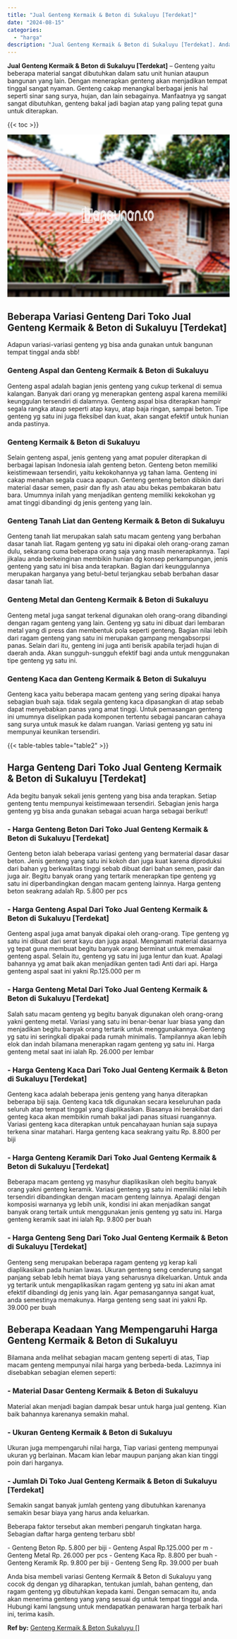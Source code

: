 ```yaml
---
title: "Jual Genteng Kermaik & Beton di Sukaluyu [Terdekat]"
date: "2024-08-15"
categories: 
  - "harga"
description: "Jual Genteng Kermaik & Beton di Sukaluyu [Terdekat]. Anda bisa membeli variasi Genteng Kermaik & Beton di Sukaluyu yang cocok dg dengan yg diharapkan, tentuk..."
---
```


**Jual Genteng Kermaik & Beton di Sukaluyu \[Terdekat\]** – Genteng yaitu beberapa material sangat dibutuhkan dalam satu unit hunian ataupun bangunan yang lain. Dengan menerapkan genteng akan menjadikan tempat tinggal sangat nyaman. Genteng cakap menangkal berbagai jenis hal seperti sinar sang surya, hujan, dan lain sebagainya. Manfaatnya yg sangat sangat dibutuhkan, genteng bakal jadi bagian atap yang paling tepat guna untuk diterapkan.

{{< toc >}}

![Jual Genteng Kermaik & Beton di Sukaluyu [Terdekat]](/images/genteng-minimalis-murah33.png)

## Beberapa Variasi Genteng Dari Toko Jual Genteng Kermaik & Beton di Sukaluyu \[Terdekat\]

Adapun variasi-variasi genteng yg bisa anda gunakan untuk bangunan tempat tinggal anda sbb!

### Genteng Aspal dan Genteng Kermaik & Beton di Sukaluyu

Genteng aspal adalah bagian jenis genteng yang cukup terkenal di semua kalangan. Banyak dari orang yg menerapkan genteng aspal karena memiliki keunggulan tersendiri di dalamnya. Genteng aspal bisa diterapkan hampir segala rangka ataup seperti atap kayu, atap baja ringan, sampai beton. Tipe genteng yg satu ini juga fleksibel dan kuat, akan sangat efektif untuk hunian anda pastinya.

### Genteng Kermaik & Beton di Sukaluyu

Selain genteng aspal, jenis genteng yang amat populer diterapkan di berbagai lapisan Indonesia ialah genteng beton. Genteng beton memiliki keistimewaan tersendiri, yaitu kekokohannya yg tahan lama. Genteng ini cakap menahan segala cuaca apapun. Genteng genteng beton dibikin dari material dasar semen, pasir dan fly ash atau abu bekas pembakaran batu bara. Umumnya inilah yang menjadikan genteng memiliki kekokohan yg amat tinggi dibandingi dg jenis genteng yang lain.

### Genteng Tanah Liat dan Genteng Kermaik & Beton di Sukaluyu

Genteng tanah liat merupakan salah satu macam genteng yang berbahan dasar tanah liat. Ragam genteng yg satu ini dipakai oleh orang-orang zaman dulu, sekarang cuma beberapa orang saja yang masih menerapkannya. Tapi jikalau anda berkeinginan membikin hunian dg konsep perkampungan, jenis genteng yang satu ini bisa anda terapkan. Bagian dari keunggulannya merupakan harganya yang betul-betul terjangkau sebab berbahan dasar dasar tanah liat.

### Genteng Metal dan Genteng Kermaik & Beton di Sukaluyu

Genteng metal juga sangat terkenal digunakan oleh orang-orang dibandingi dengan ragam genteng yang lain. Genteng yg satu ini dibuat dari lembaran metal yang di press dan membentuk pola seperti genteng. Bagian nilai lebih dari ragam genteng yang satu ini merupakan gampang mengabsorpsi panas. Selain dari itu, genteng ini juga anti berisik apabila terjadi hujan di daerah anda. Akan sungguh-sungguh efektif bagi anda untuk menggunakan tipe genteng yg satu ini.

### Genteng Kaca dan Genteng Kermaik & Beton di Sukaluyu

Genteng kaca yaitu beberapa macam genteng yang sering dipakai hanya sebagian buah saja. tidak segala genteng kaca dipasangkan di atap sebab dapat menyebabkan panas yang amat tinggi. Untuk pemasangan genteng ini umumnya diselipkan pada komponen tertentu sebagai pancaran cahaya sang surya untuk masuk ke dalam ruangan. Variasi genteng yg satu ini mempunyai keunikan tersendiri.

{{< table-tables table="table2" >}}

## Harga Genteng Dari Toko Jual Genteng Kermaik & Beton di Sukaluyu \[Terdekat\]

Ada begitu banyak sekali jenis genteng yang bisa anda terapkan. Setiap genteng tentu mempunyai keistimewaan tersendiri. Sebagian jenis harga genteng yg bisa anda gunakan sebagai acuan harga sebagai berikut!

### \- Harga Genteng Beton Dari Toko Jual Genteng Kermaik & Beton di Sukaluyu \[Terdekat\]

Genteng beton ialah beberapa variasi genteng yang bermaterial dasar dasar beton. Jenis genteng yang satu ini kokoh dan juga kuat karena diproduksi dari bahan yg berkwalitas tinggi sebab dibuat dari bahan semen, pasir dan juga air. Begitu banyak orang yang tertarik menerapkan tipe genteng yg satu ini diperbandingkan dengan macam genteng lainnya. Harga genteng beton seakrang adalah Rp. 5.800 per pcs

### \- Harga Genteng Aspal Dari Toko Jual Genteng Kermaik & Beton di Sukaluyu \[Terdekat\]

Genteng aspal juga amat banyak dipakai oleh orang-orang. Tipe genteng yg satu ini dibuat dari serat kayu dan juga aspal. Mengamati material dasarnya yg tepat guna membuat begitu banyak orang berminat untuk memakai genteng aspal. Selain itu, genteng yg satu ini juga lentur dan kuat. Apalagi bahannya yg amat baik akan menjadikan genten tadi Anti dari api. Harga genteng aspal saat ini yakni Rp.125.000 per m

### \- Harga Genteng Metal Dari Toko Jual Genteng Kermaik & Beton di Sukaluyu \[Terdekat\]

Salah satu macam genteng yg begitu banyak digunakan oleh orang-orang yakni genteng metal. Variasi yang satu ini benar-benar luar biasa yang dan menjadikan begitu banyak orang tertarik untuk menggunakannya. Genteng yg satu ini seringkali dipakai pada rumah minimalis. Tampilannya akan lebih elok dan indah bilamana menerapkan ragam genteng yg satu ini. Harga genteng metal saat ini ialah Rp. 26.000 per lembar

### \- Harga Genteng Kaca Dari Toko Jual Genteng Kermaik & Beton di Sukaluyu \[Terdekat\]

Genteng kaca adalah beberapa jenis genteng yang hanya diterapkan beberapa biji saja. Genteng kaca tdk digunakan secara keseluruhan pada seluruh atap tempat tinggal yang diaplikasikan. Biasanya ini berakibat dari genteg kaca akan membikin rumah bakal jadi panas situasi ruangannya. Variasi genteng kaca diterapkan untuk pencahayaan hunian saja supaya terkena sinar matahari. Harga genteng kaca seakrang yaitu Rp. 8.800 per biji

### \- Harga Genteng Keramik Dari Toko Jual Genteng Kermaik & Beton di Sukaluyu \[Terdekat\]

Beberapa macam genteng yg masyhur diaplikasikan oleh begitu banyak orang yakni genteng keramik. Variasi genteng yg satu ini memiliki nilai lebih tersendiri dibandingkan dengan macam genteng lainnya. Apalagi dengan komposisi warnanya yg lebih unik, kondisi ini akan menjadikan sangat banyak orang tertaik untuk menggunakan jenis genteng yg satu ini. Harga genteng keramik saat ini ialah Rp. 9.800 per buah

### \- Harga Genteng Seng Dari Toko Jual Genteng Kermaik & Beton di Sukaluyu \[Terdekat\]

Genteng seng merupakan beberapa ragam genteng yg kerap kali diaplikasikan pada hunian lawas. Ukuran genteng seng cenderung sangat panjang sebab lebih hemat biaya yang seharusnya dikeluarkan. Untuk anda yg tertarik untuk mengaplikasikan ragam genteng yg satu ini akan amat efektif dibandingi dg jenis yang lain. Agar pemasangannya sangat kuat, anda semestinya memakunya. Harga genteng seng saat ini yakni Rp. 39.000 per buah

## Beberapa Keadaan Yang Mempengaruhi Harga Genteng Kermaik & Beton di Sukaluyu

Bilamana anda melihat sebagian macam genteng seperti di atas, Tiap macam genteng mempunyai nilai harga yang berbeda-beda. Lazimnya ini disebabkan sebagian elemen seperti:

### \- Material Dasar Genteng Kermaik & Beton di Sukaluyu

Material akan menjadi bagian dampak besar untuk harga jual genteng. Kian baik bahannya karenanya semakin mahal.

### \- Ukuran Genteng Kermaik & Beton di Sukaluyu

Ukuran juga mempengaruhi nilai harga, Tiap variasi genteng mempunyai ukuran yg berlainan. Macam kian lebar maupun panjang akan kian tinggi poin dari harganya.

### \- Jumlah Di Toko Jual Genteng Kermaik & Beton di Sukaluyu \[Terdekat\]

Semakin sangat banyak jumlah genteng yang dibutuhkan karenanya semakin besar biaya yang harus anda keluarkan.

Beberapa faktor tersebut akan memberi pengaruh tingkatan harga. Sebagian daftar harga genteng terbaru sbb!

\- Genteng Beton Rp. 5.800 per biji - Genteng Aspal Rp.125.000 per m - Genteng Metal Rp. 26.000 per pcs - Genteng Kaca Rp. 8.800 per buah - Genteng Keramik Rp. 9.800 per biji - Genteng Seng Rp. 39.000 per buah

Anda bisa membeli variasi Genteng Kermaik & Beton di Sukaluyu yang cocok dg dengan yg diharapkan, tentukan jumlah, bahan genteng, dan ragam genteng yg dibutuhkan kepada kami. Dengan semacam itu, anda akan menerima genteng yang yang sesuai dg untuk tempat tinggal anda. Hubungi kami langsung untuk mendapatkan penawaran harga terbaik hari ini, terima kasih.

**Ref by:**  [Genteng Kermaik & Beton  Sukaluyu []](https://id.wikipedia.org/wiki/Genteng)
